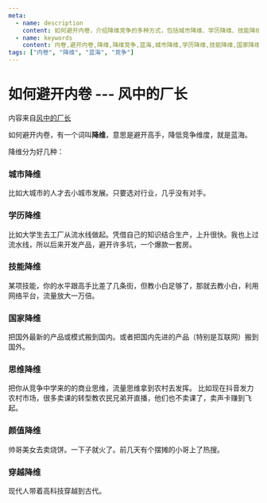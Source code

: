 ```yaml
---
meta:
  - name: description
    content: 如何避开内卷，介绍降维竞争的多种方式，包括城市降维、学历降维、技能降维、国家降维、思维降维和颜值降维
  - name: keywords
    content: 内卷,避开内卷,降维,降维竞争,蓝海,城市降维,学历降维,技能降维,国家降维,思维降维,颜值降维
tags: ["内卷", "降维", "蓝海", "竞争"]
---
```


# 如何避开内卷 --- 风中的厂长

内容来自[风中的厂长](https://weibo.com/u/6169408204)

<ImgView title="如何避免内卷" url="https://1.z.wiki/images/20220213/b2ea1225154a4ab59af3340ad7a161df.png" />


如何避开内卷，有一个词叫**降维**，意思是避开高手，降低竞争维度，就是蓝海。

降维分为好几种：

### 城市降维

比如大城市的人才去小城市发展。只要选对行业，几乎没有对手。

<ImgView title="如何避免内卷" url="https://1.z.wiki/images/20220213/b70180a3ca4a40b98f1c7be645cc66fd.png" />

### 学历降维

比如大学生去工厂从流水线做起。凭借自己的知识结合生产，上升很快。我也上过流水线，所以后来开发产品，避开许多坑，一个爆款一套房。

<ImgView title="如何避免内卷" url="https://1.z.wiki/images/20220213/c32a98765a984bffbcedc4f4829dd6f3.png" />


### 技能降维

某项技能，你的水平跟高手比差了几条街，但教小白足够了，那就去教小白，利用网络平台，流量放大一万倍。

<ImgView title="如何避免内卷" url="https://1.z.wiki/images/20220213/1db081b73679400d84b5c56d3dd0a3e6.png" />


### 国家降维

把国外最新的产品或模式搬到国内。或者把国内先进的产品（特别是互联网）搬到国外。

<ImgView title="如何避免内卷" url="https://1.z.wiki/images/20220213/d66e01a87258410691d53567ca408daa.png" />


### 思维降维

把你从竞争中学来的的商业思维，流量思维拿到农村去发挥。 比如现在抖音发力农村市场，很多卖课的转型教农民兄弟开直播，他们也不卖课了，卖声卡赚到飞起。

<ImgView title="如何避免内卷" url="https://2.z.wiki/images/20220213/568ba3e51fdf4737b5b0b3e5997c79f6.png" />


### 颜值降维

帅哥美女去卖烧饼。一下子就火了。前几天有个摆摊的小哥上了热搜。

<ImgView title="如何避免内卷" url="https://4.z.wiki/images/20220213/fbdd65d488cf47dc83d21f219cffbf5d.png" />


### 穿越降维

现代人带着高科技穿越到古代。

<ImgView title="如何避免内卷" url="https://4.z.wiki/images/20220213/25410159771d4bbc830292ace2729be7.png" />


[//]: # (![]&#40;https://z.wiki/images/20220213/13d87c2808ef45e89232cf1bbc726798.png)
